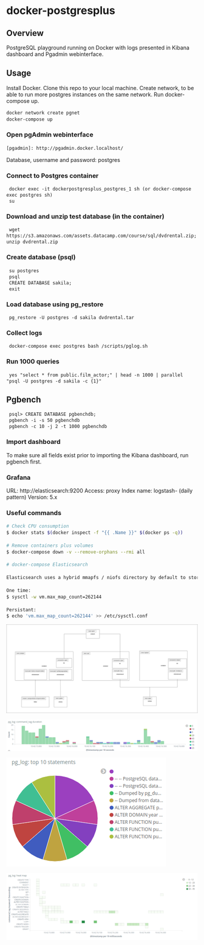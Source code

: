 # docker-postgresplus


## Overview
PostgreSQL playground running on Docker with logs presented in Kibana dashboard and Pgadmin webinterface.

## Usage
Install Docker. Clone this repo to your local machine. Create network, to be able to run more postgres instances on the same network. Run docker-compose up.

```bash
docker network create pgnet
docker-compose up
```

### Open pgAdmin webinterface
```bash
[pgadmin]: http://pgadmin.docker.localhost/
```
Database, username and password: postgres

### Connect to Postgres container
     docker exec -it dockerpostgresplus_postgres_1 sh (or docker-compose exec postgres sh)
     su

### Download and unzip test database (in the container)
     wget https://s3.amazonaws.com/assets.datacamp.com/course/sql/dvdrental.zip; unzip dvdrental.zip

### Create database (psql)
     su postgres
     psql
     CREATE DATABASE sakila;
     exit

### Load database using pg_restore
     pg_restore -U postgres -d sakila dvdrental.tar

### Collect logs
     docker-compose exec postgres bash /scripts/pglog.sh

### Run 1000 queries
     yes "select * from public.film_actor;" | head -n 1000 | parallel "psql -U postgres -d sakila -c {1}"

## Pgbench
     psql> CREATE DATABASE pgbenchdb;
     pgbench -i -s 50 pgbenchdb
     pgbench -c 10 -j 2 -t 1000 pgbenchdb

### Import dashboard
To make sure all fields exist prior to importing the Kibana dashboard, run pgbench first.

### Grafana
URL: http://elasticsearch:9200
Access: proxy
Index name: logstash- (daily pattern)
Version: 5.x

### Useful commands
```bash
# Check CPU consumption
$ docker stats $(docker inspect -f "{{ .Name }}" $(docker ps -q))

# Remove containers plus volumes
$ docker-compose down -v --remove-orphans --rmi all

# docker-compose Elasticsearch

Elasticsearch uses a hybrid mmapfs / niofs directory by default to store its indices. The default operating system limits on mmap counts is likely to be too low, which may result in out of memory exceptions. On Linux, you can increase the limits by running the following command as root:

One time:
$ sysctl -w vm.max_map_count=262144

Persistant:
$ echo 'vm.max_map_count=262144' >> /etc/sysctl.conf

```


![postgres](diagram.png?raw=true)

![postgres](postgres_1.png?raw=true)

![postgres](postgres_2.png?raw=true)

![postgres](postgres_3.png?raw=true)
